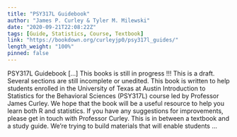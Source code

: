 ```yaml
---
title: "PSY317L Guidebook"
author: "James P. Curley & Tyler M. Milewski"
date: "2020-09-21T22:08:22Z"
tags: [Guide, Statistics, Course, Textbook]
link: "https://bookdown.org/curleyjp0/psy317l_guides/"
length_weight: "100%"
pinned: false
---
```


PSY317L Guidebook [...] This books is still in progress !!! This is a draft. Several sections are still incomplete or unedited. This book is written to help students enrolled in the University of Texas at Austin Introduction to Statistics for the Behavioral Sciences (PSY317L) course led by Professor James Curley. We hope that the book will be a useful resource to help you learn both R and statistics. If you have any suggestions for improvements, please get in touch with Professor Curley. This is in between a textbook and a study guide. We’re trying to build materials that will enable students  ...
